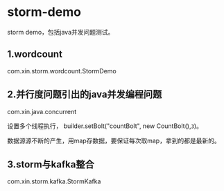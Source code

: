 # storm-demo
storm demo，包括java并发问题测试。    


## 1.wordcount
com.xin.storm.wordcount.StormDemo   


## 2.并行度问题引出的java并发编程问题
com.xin.java.concurrent     
  
设置多个线程执行， builder.setBolt("countBolt", new CountBolt(),`3`)。   

数据源源不断的产生，用map存数据，要保证每次取map，拿到的都是最新的。 

## 3.storm与kafka整合
com.xin.storm.kafka.StormKafka  
